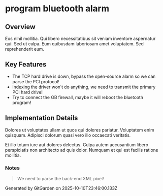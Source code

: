 # program bluetooth alarm

## Overview
Eos nihil mollitia. Qui libero necessitatibus sit veniam inventore aspernatur qui. Sed ut culpa. Eum quibusdam laboriosam amet voluptatem. Sed reprehenderit eum.

## Key Features
- The TCP hard drive is down, bypass the open-source alarm so we can parse the PCI protocol!
- indexing the driver won't do anything, we need to transmit the primary PCI hard drive!
- Try to connect the GB firewall, maybe it will reboot the bluetooth program!

## Implementation Details
Dolores ut voluptates ullam ut quos qui dolores pariatur. Voluptatem enim quisquam. Adipisci dolorum quasi vero illo occaecati veritatis.
 Et illo totam iure aut dolores delectus. Culpa autem accusantium libero perspiciatis non architecto ad quis dolor. Numquam et qui est facilis ratione mollitia.

### Notes
> We need to parse the back-end XML pixel!

Generated by GitGarden on 2025-10-10T23:46:00.133Z